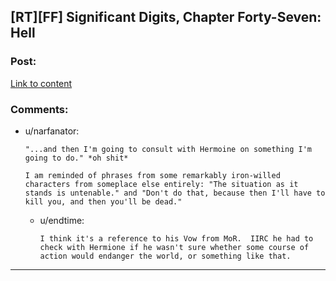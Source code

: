 ## [RT][FF] Significant Digits, Chapter Forty-Seven: Hell

### Post:

[Link to content](https://www.reddit.com/r/AIH/comments/4dpptg/significant_digits_chapter_fortyseven_hell/)

### Comments:

- u/narfanator:
  ```
  "...and then I'm going to consult with Hermoine on something I'm going to do." *oh shit*

  I am reminded of phrases from some remarkably iron-willed characters from someplace else entirely: "The situation as it stands is untenable." and "Don't do that, because then I'll have to kill you, and then you'll be dead."
  ```

  - u/endtime:
    ```
    I think it's a reference to his Vow from MoR.  IIRC he had to check with Hermione if he wasn't sure whether some course of action would endanger the world, or something like that.
    ```

---

